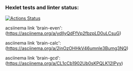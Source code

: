 ### Hexlet tests and linter status:
[![Actions Status](https://github.com/KuragaTipol/python-project-49/actions/workflows/hexlet-check.yml/badge.svg)](https://github.com/KuragaTipol/python-project-49/actions)

acsiinema link 'brain-even': (https://asciinema.org/a/ydlIyQdFfVp2fbzpLD0uLCsuG)

asciinema link 'brain-calc': (https://asciinema.org/a/2inOzOHHkV46umnle3Bumg3NQ)

asciinema link 'brain-gcd': (https://asciinema.org/a/CL1cCb1902Ub0sKPQLK12IPyy)
